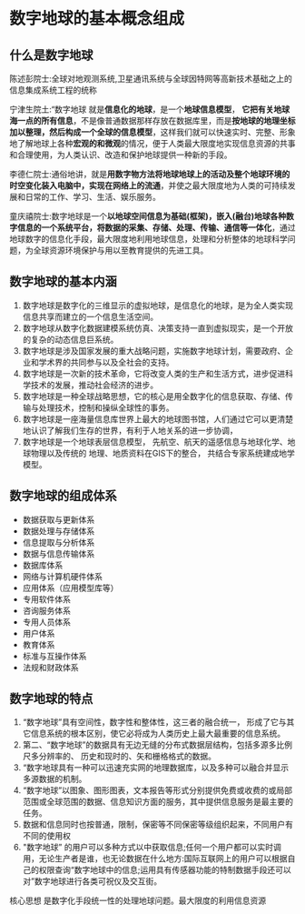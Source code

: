 # 数字地球的基本概念组成

## 什么是数字地球

陈述彭院士:全球对地观测系统,卫星通讯系统与全球因特网等高新技术基础之上的信息集成系统工程的统称

宁津生院土:“数字地球 就是**信息化的地球**，是一个**地球信息模型**， **它把有关地球海一点的所有信息**，不是像普通数据那样存放在数据库里，而是**按地球的地理坐标加以整理，然后构成一个全球的信息模型**，这样我们就可以快速实时、完整、形象地了解地球上各种**宏观的和微观**的情况，便于人类最大限度地实现信息资源的共事和合理使用，为人类认识、改造和保护地球提供一种新的手段。

李德仁院士:通俗地讲，就是**用数字物方法将地球地球上的活动及整个地球环境的时空变化装入电脑中，实现在网络上的流通**，并使之最大限度地为人类的可持续发展和日常的工作、学习、生活、娱乐服务。

童庆禧院士:数字地球是一个**以地球空间信息为基础(框架)，嵌入(融台)地球各种数字信息的一个系统平台，将数据的采集、存储、处理、传输、通信等一体化**，通过地球数字的信息化手段，最大限度地利用地球信息，处理和分析整体的地球科学问题，为全球资源环境保护与用以至教育提供的先进工具。

## 数字地球的基本内涵

1. 数字地球是数字化的三维显示的虚拟地球，是信息化的地球，是为全人类实现信息共享而建立的一个信息生活空间。
2. 数字地球从数字化数据建模系统仿真、决策支持一直到虚拟现实，是一个开放的复杂的动态信息巨系统。
3. 数字地球是涉及国家发展的重大战略问题，实施数字地球计划，需要政府、企业和学术界的共同参与以及全社会的支持。
4. 数字地球是一次新的技术革命，它将改变人类的生产和生活方式，进步促进科学技术的发展，推动社会经济的进步。
5. 数字地球是一种全球战略思想，它的核心是用全数字化的信息获取、存储、传输与处理技术，控制和操纵全球性的事务。
6. 数字地球是一座海量信息库世界上最大的地球图书馆，人们通过它可以更清楚地认识了解我们生存的世界，有利于人地关系的进一步协调，
7. 数字地球是一个地球表层信息模型， 先航空、航天的遥感信息与地球化学、地球物理以及传统的
地理、地质资料在GIS下的整合， 共结合专家系统建成地学模型。

## 数字地球的组成体系

* 数据获取与更新体系
* 数据处理与存储体系
* 信息提取与分析体系
* 数据与信息传输体系
* 数据库体系
* 网络与计算机硬件体系
* 应用体系（应用模型库等）
* 专用软件体系
* 咨询服务体系
* 专用人员体系
* 用户体系
* 教育体系
* 标准与互操作体系
* 法规和财政体系

## 数字地球的特点

1. “数字地球”具有空间性，数字性和整体性，这三者的融合统一， 形成了它与其它信息系统的根本区别，使它必将成为人类历史上最大最重要的信息系统。
2. 第二、“数字地球”的数据具有无边无缝的分布式数据层结构，包括多源多比例尺多分辨率的、
历史和现时的、矢和栅格格式的数据。
3. “数字地球具有一种可以迅速充实网的地理数据库，以及多种可以融合并显示多源数据的机制。
4. “数字地球”以图象、图形图表，文本报告等形式分别提供免费或收费的或局部范围或全球范围的数据、信息知识方面的服务，其中提供信息服务是最主要的任务。
5. 数据和信息同时也按普通，限制，保密等不同保密等级组织起来，不同用户有不同的使用权
6. "数字地球” 的用户可以多种方式以中获取信息;任何一个用户都可以实时调用，无论生产者是谁，也无论数据在什么地方:国际互联网上的用户可以根据自己的权限查询“数字地球中的信息;运用具有传感器功能的特制数据手段还可以对”数字地球进行各类可祝仪及交互街。

核心思想
是数字化手段统一性的处理地球问题。最大限度的利用信息资源